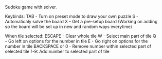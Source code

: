 Sudoku game with solver.

Keybinds:
TAB - Turn on preset mode to draw your own puzzle
S - Automaticaly solve the board
X - Get a pre-setup board (Working on adding so the board will be set up in new and random ways everytime)

When tile selected:
ESCAPE - Clear whole tile
W - Select main part of tile
Q - Go left on options for the number in tile
E - Go right on options for the number in tile
BACKSPACE or 0 - Remove number within selected part of selected tile
1-9: Add number to selected part of tile
